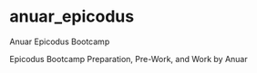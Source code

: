 # anuar_epicodus
Anuar Epicodus Bootcamp

Epicodus Bootcamp Preparation, Pre-Work, and Work by Anuar
